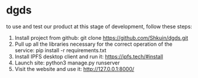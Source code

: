 # dgds

to use and test our product at this stage of development, follow these steps:

1. Install project from github: git clone https://github.com/Shkuin/dgds.git
2. Pull up all the libraries necessary for the correct operation of the service: pip install -r requirements.txt
3. Install IPFS desktop client and run it: https://ipfs.tech/#install
4. Launch site: python3 manage.py runserver
5. Visit the website and use it: http://127.0.0.1:8000/
